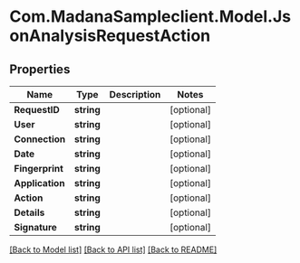 
# Com.MadanaSampleclient.Model.JsonAnalysisRequestAction

## Properties

Name | Type | Description | Notes
------------ | ------------- | ------------- | -------------
**RequestID** | **string** |  | [optional] 
**User** | **string** |  | [optional] 
**Connection** | **string** |  | [optional] 
**Date** | **string** |  | [optional] 
**Fingerprint** | **string** |  | [optional] 
**Application** | **string** |  | [optional] 
**Action** | **string** |  | [optional] 
**Details** | **string** |  | [optional] 
**Signature** | **string** |  | [optional] 

[[Back to Model list]](../README.md#documentation-for-models)
[[Back to API list]](../README.md#documentation-for-api-endpoints)
[[Back to README]](../README.md)

